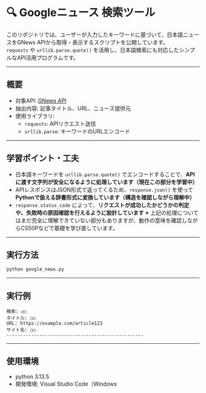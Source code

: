 # 🔍 Googleニュース 検索ツール

このリポジトリでは、ユーザーが入力したキーワードに基づいて、日本語ニュースをGNews APIから取得・表示するスクリプトを公開しています。  
`requests` や `urllib.parse.quote()` を活用し、日本語検索にも対応したシンプルなAPI活用プログラムです。

---

## 概要

- 対象API: [GNews API](https://gnews.io/)
- 抽出内容: 記事タイトル、URL、ニュース提供元
- 使用ライブラリ:
  - `requests`: APIリクエスト送信
  - `urllib.parse`: キーワードのURLエンコード

---

## 学習ポイント・工夫

- 日本語キーワードを `urllib.parse.quote()` でエンコードすることで、**APIに渡す文字列が安全になるように処理しています（現在この部分を学習中）**
- APIレスポンスはJSON形式で返ってくるため、`response.json()` を使って**Pythonで扱える辞書形式に変換しています（構造を確認しながら理解中）**
- `response.status_code` によって、**リクエストが成功したかどうかの判定や、失敗時の原因確認を行えるように設計しています**
※ 上記の処理についてはまだ完全に理解できていない部分もありますが、動作の意味を確認しながらCS50Pなどで基礎を学び直しています。

---

## 実行方法

```bash
python google_news.py
```

---

## 実行例

```
検索: ○○
タイトル: ○○
URL: https://example.com/article123
サイト名: ○○
--------------------------------------------------
```

---

## 使用環境

- python 3.13.5
- 開発環境: Visual Studio Code（Windows
